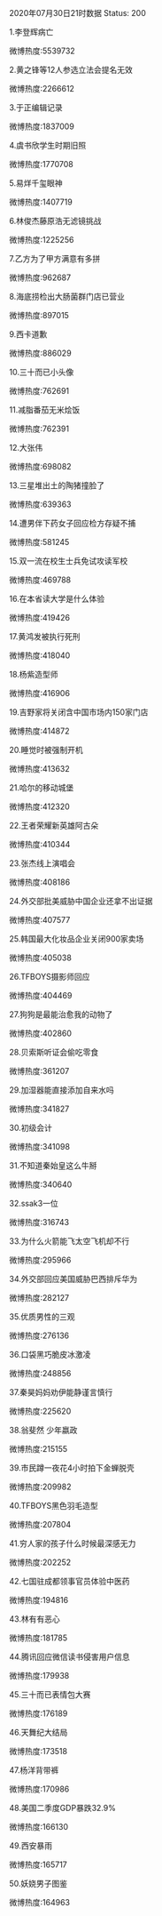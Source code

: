 2020年07月30日21时数据
Status: 200

1.李登辉病亡

微博热度:5539732

2.黄之锋等12人参选立法会提名无效

微博热度:2266612

3.于正编辑记录

微博热度:1837009

4.虞书欣学生时期旧照

微博热度:1770708

5.易烊千玺眼神

微博热度:1407719

6.林俊杰藤原浩无滤镜挑战

微博热度:1225256

7.乙方为了甲方满意有多拼

微博热度:962687

8.海底捞检出大肠菌群门店已营业

微博热度:897015

9.西卡道歉

微博热度:886029

10.三十而已小头像

微博热度:762691

11.减脂番茄无米烩饭

微博热度:762391

12.大张伟

微博热度:698082

13.三星堆出土的陶猪撞脸了

微博热度:639363

14.遭男伴下药女子回应检方存疑不捕

微博热度:581245

15.双一流在校生士兵免试攻读军校

微博热度:469788

16.在本省读大学是什么体验

微博热度:419426

17.黄鸿发被执行死刑

微博热度:418040

18.杨紫造型师

微博热度:416906

19.吉野家将关闭含中国市场内150家门店

微博热度:414872

20.睡觉时被强制开机

微博热度:413632

21.哈尔的移动城堡

微博热度:412320

22.王者荣耀新英雄阿古朵

微博热度:410344

23.张杰线上演唱会

微博热度:408186

24.外交部批美威胁中国企业还拿不出证据

微博热度:407577

25.韩国最大化妆品企业关闭900家卖场

微博热度:405038

26.TFBOYS摄影师回应

微博热度:404469

27.狗狗是最能治愈我的动物了

微博热度:402860

28.贝索斯听证会偷吃零食

微博热度:361207

29.加湿器能直接添加自来水吗

微博热度:341827

30.初级会计

微博热度:341098

31.不知道秦始皇这么牛掰

微博热度:340640

32.ssak3一位

微博热度:316743

33.为什么火箭能飞太空飞机却不行

微博热度:295966

34.外交部回应美国威胁巴西排斥华为

微博热度:282127

35.优质男性的三观

微博热度:276136

36.口袋黑巧脆皮冰激凌

微博热度:248856

37.秦昊妈妈劝伊能静谨言慎行

微博热度:225620

38.翁斐然 少年嬴政

微博热度:215155

39.市民蹲一夜花4小时拍下金蝉脱壳

微博热度:209982

40.TFBOYS黑色羽毛造型

微博热度:207804

41.穷人家的孩子什么时候最深感无力

微博热度:202252

42.七国驻成都领事官员体验中医药

微博热度:194816

43.林有有恶心

微博热度:181785

44.腾讯回应微信读书侵害用户信息

微博热度:179938

45.三十而已表情包大赛

微博热度:176189

46.天舞纪大结局

微博热度:173518

47.杨洋背带裤

微博热度:170986

48.美国二季度GDP暴跌32.9%

微博热度:166130

49.西安暴雨

微博热度:165717

50.妖娆男子图鉴

微博热度:164963

